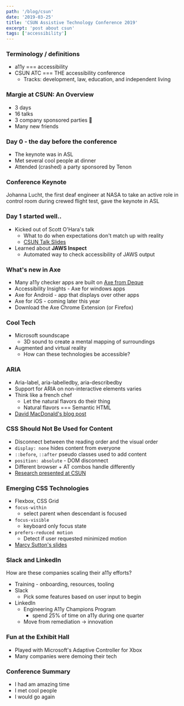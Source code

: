 ```yaml
---
path: '/blog/csun'
date: '2019-03-25'
title: 'CSUN Assistive Technology Conference 2019'
excerpt: 'post about csun'
tags: ['accessibility']
---
```


### Terminology / definitions

-   a11y === accessibility
-   CSUN ATC === THE accessibility conference
    -   Tracks: development, law, education, and independent living

### Margie at CSUN: An Overview

-   3 days
-   16 talks
-   3 company sponsored parties 🎉
-   Many new friends

### Day 0 - the day before the conference

-   The keynote was in ASL
-   Met several cool people at dinner
-   Attended (crashed) a party sponsored by Tenon

### Conference Keynote

Johanna Lucht, the first deaf engineer at NASA to take an active role in control room during crewed flight test, gave the keynote in ASL

### Day 1 started well..

-   Kicked out of Scott O'Hara's talk
    -   What to do when expectations don't match up with reality
    -   [CSUN Talk Slides](https://scottaohara.github.io/talks_and_such/CSUN_2019/)
-   Learned about **JAWS Inspect**
    -   Automated way to check accessibility of JAWS output

### What's new in Axe

-   Many a11y checker apps are built on [Axe from Deque](https://www.deque.com/axe/)
-   Accessibility Insights - Axe for windows apps
-   Axe for Android - app that displays over other apps
-   Axe for iOS - coming later this year
-   Download the Axe Chrome Extension (or Firefox)

### Cool Tech

-   Microsoft soundscape
    -   3D sound to create a mental mapping of surroundings
-   Augmented and virtual reality
    -   How can these technologies be accessible?

### ARIA

-   Aria-label, aria-labelledby, aria-describedby
-   Support for ARIA on non-interactive elements varies
-   Think like a french chef
    -   Let the natural flavors do their thing
    -   Natural flavors === Semantic HTML
-   [David MacDonald's blog post](http://davidmacd.com/blog/does-aria-label-override-static-text.html)

### CSS Should Not Be Used for Content

-   Disconnect between the reading order and the visual order
-   `display: none` hides content from everyone
-   `::before`, `::after` pseudo classes used to add content
-   `position: absolute` - DOM disconnect
-   Different browser + AT combos handle differently
-   [Research presented at CSUN](https://dive4cb.github.io/index.html)

### Emerging CSS Technologies

-   Flexbox, CSS Grid
-   `focus-within`
    -   select parent when descendant is focused
-   `focus-visible`
    -   keyboard only focus state
-   `prefers-reduced motion`
    -   Detect if user requested minimized motion
-   [Marcy Sutton's slides](https://marcysutton.github.io/emerging-css-a11y)

### Slack and LinkedIn

How are these companies scaling their a11y efforts?

-   Training - onboarding, resources, tooling
-   Slack
    -   Pick some features based on user input to begin
-   LinkedIn
    -   Engineering A11y Champions Program
        -   spend 25% of time on a11y during one quarter
    -   Move from remediation -> innovation

<!-- ![Adaptive Controller being used to play a car video game](./data/images/xbox.jpg) -->

### Fun at the Exhibit Hall

-   Played with Microsoft's Adaptive Controller for Xbox
-   Many companies were demoing their tech

### Conference Summary

-   I had am amazing time
-   I met cool people
-   I would go again

